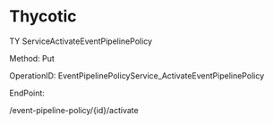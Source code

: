 #     Thycotic


TY ServiceActivateEventPipelinePolicy

Method: Put

OperationID: EventPipelinePolicyService_ActivateEventPipelinePolicy

EndPoint:

/event-pipeline-policy/{id}/activate
